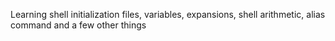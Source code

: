 Learning shell initialization files, variables, expansions, shell arithmetic, alias command and a few other things
